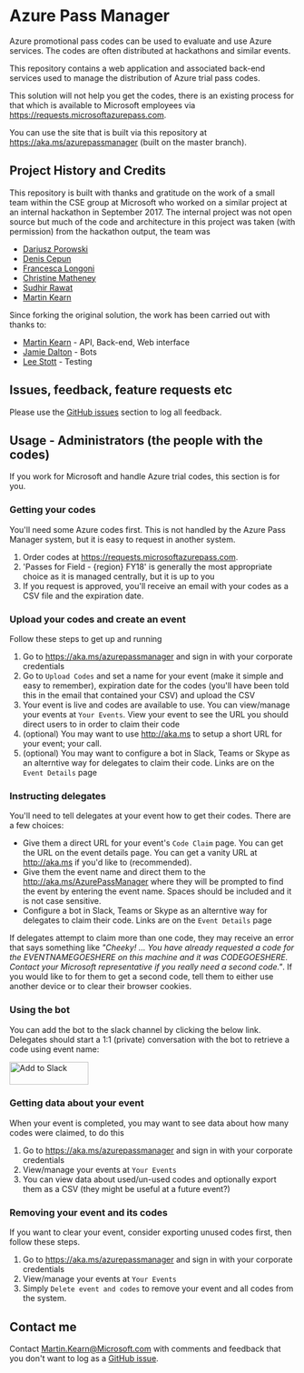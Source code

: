 # Azure Pass Manager
Azure promotional pass codes can be used to evaluate and use Azure services. The codes are often distributed at hackathons and similar events.

This repository contains a web application and associated back-end services used to manage the distribution of Azure trial pass codes. 

This solution will not help you get the codes, there is an existing process for that which is available to Microsoft employees via https://requests.microsoftazurepass.com.

You can use the site that is built via this repository at https://aka.ms/azurepassmanager (built on the master branch).

## Project History and Credits
This repository is built with thanks and gratitude on the work of a small team within the CSE group at Microsoft who worked on a similar project at an internal hackathon in September 2017. The internal project was not open source but much of the code and architecture in this project was taken (with permission) from the hackathon output, the team was
* [Dariusz Porowski](https://twitter.com/DariuszPorowski)
* [Denis Cepun](https://twitter.com/DenisCepun)
* [Francesca Longoni](https://www.linkedin.com/in/francesca-longoni-wehq/)
* [Christine Matheney](https://twitter.com/Matheneyc)
* [Sudhir Rawat](https://twitter.com/rawatsudhir)
* [Martin Kearn](https://twitter.com/MartinKearn)

Since forking the original solution, the work has been carried out with thanks to:
* [Martin Kearn](https://twitter.com/MartinKearn) - API, Back-end, Web interface
* [Jamie Dalton](https://twitter.com/daltskin) - Bots
* [Lee Stott](https://twitter.com/lee_stott) - Testing

## Issues, feedback, feature requests etc
Please use the [GitHub issues](https://github.com/martinkearn/Azure-pass-manager/issues) section to log all feedback.

## Usage - Administrators (the people with the codes)
If you work for Microsoft and handle Azure trial codes, this section is for you.

### Getting your codes
You'll need some Azure codes first. This is not handled by the Azure Pass Manager system, but it is easy to request in another system.
1. Order codes at https://requests.microsoftazurepass.com.
1. 'Passes for Field - {region} FY18' is generally the most appropriate choice as it is managed centrally, but it is up to you
1. If you request is approved, you'll receive an email with your codes as a CSV file and the expiration date.

### Upload your codes and create an event
Follow these steps to get up and running
1. Go to https://aka.ms/azurepassmanager and sign in with your corporate credentials
1. Go to `Upload Codes` and set a name for your event (make it simple and easy to remember), expiration date for the codes (you'll have been told this in the email that contained your CSV) and upload the CSV
1. Your event is live and codes are available to use. You can view/manage your events at `Your Events`. View your event to see the URL you should direct users to in order to claim their code
1. (optional) You may want to use http://aka.ms to setup a short URL for your event; your call.
1. (optional) You may want to configure a bot in Slack, Teams or Skype as an alterntive way for delegates to claim their code. Links are on the `Event Details` page

### Instructing delegates
You'll need to tell delegates at your event how to get their codes. There are a few choices:
* Give them a direct URL for your event's `Code Claim` page. You can get the URL on the event details page. You can get a vanity URL at http://aka.ms if you'd like to (recommended).
* Give them the event name and direct them to the http://aka.ms/AzurePassManager where they will be prompted to find the event by entering the event name. Spaces should be included and it is not case sensitive.
* Configure a bot in Slack, Teams or Skype as an alterntive way for delegates to claim their code. Links are on the `Event Details` page

If delegates attempt to claim more than one code, they may receive an error that says something like _"Cheeky! ... You have already requested a code for the EVENTNAMEGOESHERE on this machine and it was CODEGOESHERE. Contact your Microsoft representative if you really need a second code."_. If you would like to for them to get a second code, tell them to either use another device or to clear their browser cookies.

### Using the bot
You can add the bot to the slack channel by clicking the below link.  Delegates should start a 1:1 (private) conversation with the bot to retrieve a code using event name:

<a href="https://slack.com/oauth/authorize?scope=bot&client_id=221668590789.254971910054&redirect_uri=https%3a%2f%2fslack.botframework.com%2fHome%2fauth&state=APMBot"><img alt="Add to Slack" height="40" width="139" src="https://platform.slack-edge.com/img/add_to_slack.png" srcset="https://platform.slack-edge.com/img/add_to_slack.png 1x, https://platform.slack-edge.com/img/add_to_slack@2x.png 2x" /></a>

### Getting data about your event
When your event is completed, you may want to see data about how many codes were claimed, to do this
1. Go to https://aka.ms/azurepassmanager and sign in with your corporate credentials
1. View/manage your events at `Your Events`
1. You can view data about used/un-used codes and optionally export them as a CSV (they might be useful at a future event?) 

### Removing your event and its codes
If you want to clear your event, consider exporting unused codes first, then follow these steps.
1. Go to https://aka.ms/azurepassmanager and sign in with your corporate credentials
1. View/manage your events at `Your Events`
1. Simply `Delete event and codes` to remove your event and all codes from the system.

## Contact me
Contact Martin.Kearn@Microsoft.com with comments and feedback that you don't want to log as a [GitHub issue](https://github.com/martinkearn/Azure-pass-manager/issues).
